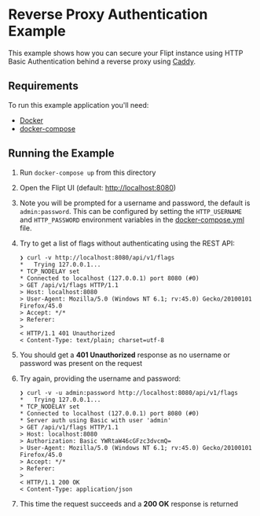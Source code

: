 # Reverse Proxy Authentication Example

This example shows how you can secure your Flipt instance using HTTP Basic Authentication behind a reverse proxy using [Caddy](https://caddyserver.com/).

## Requirements

To run this example application you'll need:

* [Docker](https://docs.docker.com/install/)
* [docker-compose](https://docs.docker.com/compose/install/)

## Running the Example

1. Run `docker-compose up` from this directory
1. Open the Flipt UI (default: [http://localhost:8080](http://localhost:8080))
1. Note you will be prompted for a username and password, the default is `admin:password`. This can be configured by setting the `HTTP_USERNAME` and `HTTP_PASSWORD` environment variables in the [docker-compose.yml](docker-compose.yml) file.
1. Try to get a list of flags without authenticating using the REST API:

    ```shell
    ❯ curl -v http://localhost:8080/api/v1/flags
    *   Trying 127.0.0.1...
    * TCP_NODELAY set
    * Connected to localhost (127.0.0.1) port 8080 (#0)
    > GET /api/v1/flags HTTP/1.1
    > Host: localhost:8080
    > User-Agent: Mozilla/5.0 (Windows NT 6.1; rv:45.0) Gecko/20100101 Firefox/45.0
    > Accept: */*
    > Referer:
    >
    < HTTP/1.1 401 Unauthorized
    < Content-Type: text/plain; charset=utf-8
    ```

1. You should get a **401 Unauthorized** response as no username or password was present on the request
1. Try again, providing the username and password:

    ```shell
    ❯ curl -v -u admin:password http://localhost:8080/api/v1/flags
    *   Trying 127.0.0.1...
    * TCP_NODELAY set
    * Connected to localhost (127.0.0.1) port 8080 (#0)
    * Server auth using Basic with user 'admin'
    > GET /api/v1/flags HTTP/1.1
    > Host: localhost:8080
    > Authorization: Basic YWRtaW46cGFzc3dvcmQ=
    > User-Agent: Mozilla/5.0 (Windows NT 6.1; rv:45.0) Gecko/20100101 Firefox/45.0
    > Accept: */*
    > Referer:
    >
    < HTTP/1.1 200 OK
    < Content-Type: application/json
    ```

1. This time the request succeeds and a **200 OK** response is returned
